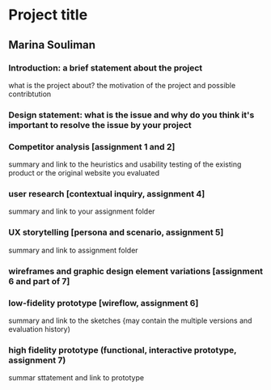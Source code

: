 # Project title 

## Marina Souliman 

### Introduction: a brief statement about the project
what is the project about? the motivation of the project and possible contribtution 

### Design statement: what is the issue and why do you think it's important to resolve the issue by your project

### Competitor analysis [assignment 1 and 2] 
summary and link to the heuristics and usability testing of the existing product or the original website you evaluated

### user research [contextual inquiry, assignment 4] 
summary and link to your assignment folder

### UX storytelling [persona and scenario, assignment 5] 
summary and link to assignment folder 

### wireframes and graphic design element variations [assignment 6 and part of 7] 

### low-fidelity prototype [wireflow, assignment 6] 
summary and link to the sketches {may contain the multiple versions and evaluation history)

### high fidelity prototype (functional, interactive prototype, assignment 7)

summar sttatement and link to prototype
